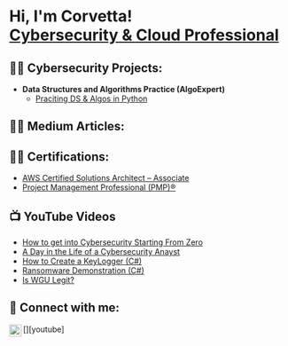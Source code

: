 <h1>Hi, I'm Corvetta! <br/><a href="https://github.com/corvetta"></a> <a href="https://www.linkedin.com/in/corvetta/">Cybersecurity & Cloud Professional</a>
<h2>👨‍💻 Cybersecurity Projects:</h2>

- <b>Data Structures and Algorithms Practice (AlgoExpert)</b>
  - [Praciting DS & Algos in Python](https://github.com/joshmadakor1/Algorithms-Practice)
 
<h2>👨‍💻 Medium Articles:</h2>
 
<h2>👨‍💻 Certifications:</h2>
<ul>
  <li>
    <a href="https://www.credly.com/badges/ed26f288-4bcc-4e52-b5d7-400f27b99d4d/linked_in_profile" target="_blank">
      AWS Certified Solutions Architect – Associate
    </a>
  </li>
  <li>
    <a href="https://www.credly.com/badges/83f835d7-099a-4ca1-9b8f-86197b4d7fe5/linked_in_profile" target="_blank">
      Project Management Professional (PMP)®
    </a>
  </li>
</ul>



<h2>📺 YouTube Videos</h2>

- [How to get into Cybersecurity Starting From Zero](https://www.youtube.com/watch?v=a83ASGn_V_s)
- [A Day in the Life of a Cybersecurity Anayst](https://www.youtube.com/watch?v=uHy3oM7NnoU)
- [How to Create a KeyLogger (C#)](https://www.youtube.com/watch?v=N-L9hklSlNk)
- [Ransomware Demonstration (C#)](https://www.youtube.com/watch?v=OfvdQeh79s0)
- [Is WGU Legit?](https://www.youtube.com/watch?v=E2MwRWxDBkA)

<h2> 🤳 Connect with me:</h2>

[<img align="left" alt="JoshMadakor | YouTube" width="22px" src="https://cdn.jsdelivr.net/npm/simple-icons@v3/icons/youtube.svgg" />][youtube]



[linkedin]: https://linkedin.com/in/corvetta

<!--
**joshmadakor1/joshmadakor1** is a ✨ _special_ ✨ repository because its `README.md` (this file) appears on your GitHub profile.

Here are some ideas to get you started:

- 🔭 I’m currently working on ...
- 🌱 I’m currently learning ...
- 👯 I’m looking to collaborate on ...
- 🤔 I’m looking for help with ...
- 💬 Ask me about ...
- 📫 How to reach me: ...
- 😄 Pronouns: ...
- ⚡ Fun fact: ...
-->
